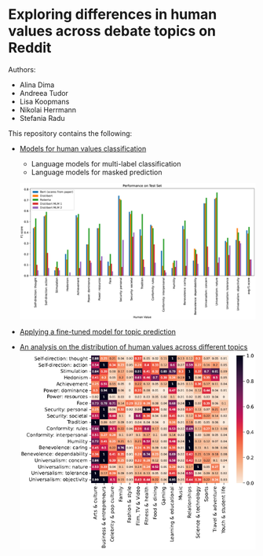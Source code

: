 # Exploring differences in human values across debate topics on Reddit

Authors:
 - Alina Dima
 - Andreea Tudor
 - Lisa Koopmans
 - Nikolai Herrmann
 - Stefania Radu

 This repository contains the following:
 - [Models for human values classification](values_classification.ipynb)
    - Language models for multi-label classification
    - Language models for masked prediction

     ![alt text](plots/results.png)
 - [Applying a fine-tuned model for topic prediction](topics.py)
 - [An analysis on the distribution of human values across different topics](value_topic_analysis.ipynb)
   ![alt text](plots/pic.png)
